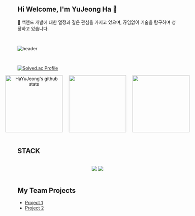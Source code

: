 ## Hi Welcome, I'm YuJeong Ha 👋

💼 백엔드 개발에 대한 열정과 깊은 관심을 가지고 있으며, 끊임없이 기술을 탐구하며 성장하고 있습니다.

<br/>

![header](https://capsule-render.vercel.app/api?type=waving&color=gradient&height=250&section=header&text=Hello!&fontSize=90)

<br/>

[![Solved.ac Profile](http://mazassumnida.wtf/api/generate_badge?boj=hayj6935)](https://solved.ac/hayj6935)

<div align="center">
  <div style="display: flex; justify-content: center;">
    <a href="https://github.com/HaYuJeong" style="margin: 0 10px;">
      <img style="height:180px;" src="https://github-readme-stats.vercel.app/api?username=HaYuJeong&show_icons=true&include_all_commits=true&theme=nord&hide_border=true" alt="HaYuJeong's github stats" />
    </a>
    <a href="https://github.com/HaYuJeong" style="margin: 0 10px;">
      <img style="height:180px;" src="https://github-readme-stats.vercel.app/api/top-langs/?username=HaYuJeong&layout=compact&theme=nord&hide_border=true" />
    </a>
    <a href="https://github.com/HaYuJeong" style="margin: 0 10px;">
      <img style="height:180px;" src="https://github-readme-stats.vercel.app/api/pin/?username=HaYuJeong&repo=LottoTeamProject&theme=nord&hide_border=true" />
    </a>
  </div>
</div>

<br/>

## STACK

<br/>
<div align="center">
  <img src="https://img.shields.io/badge/java-007396?style=for-the-badge&logo=OpenJDK&logoColor=white">
  <img src="https://img.shields.io/badge/springboot-6DB33F?style=for-the-badge&logo=springboot&logoColor=white">
</div>

<br/>

## My Team Projects

- [Project 1](https://github.com/Bkukim/LottoTeamProject)
- [Project 2](https://github.com/Bkukim/lotto_board_project)
